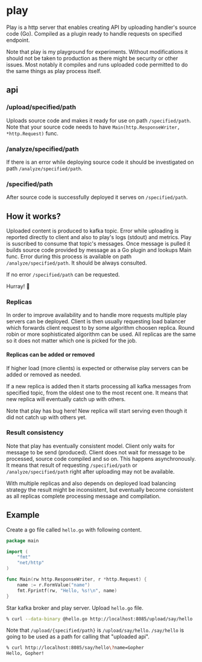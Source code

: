# play

Play is a http server that enables creating API by uploading
handler's source code (Go). Compiled as a plugin ready to
handle requests on specified endpoint.

Note that play is my playground for experiments. Without
modifications it should not be taken to production as
there might be security or other issues. Most notably
it compiles and runs uploaded code permitted to do
the same things as play process itself.

## api

### /upload/specified/path

Uploads source code and makes it ready for use on path
`/specified/path`. Note that your source code needs to
have `Main(http.ResponseWriter, *http.Request)` func.

### /analyze/specified/path

If there is an error while deploying source code it should
be investigated on path `/analyze/specified/path`.

### /specified/path

After source code is successfully deployed it serves on
`/specified/path`.

## How it works?

Uploaded content is produced to kafka topic. Error
while uploading is reported directly to client and
also to play's logs (stdout) and metrics. Play
is suscribed to consume that topic's messages.
Once message is pulled it builds source code
provided by message as a Go plugin and lookups
Main func. Error during this process is available
on path `/analyze/specified/path`. It should be
always consulted.

If no error `/specified/path` can be requested.

Hurray! 🎉

### Replicas

In order to improve availability and to handle
more requests multiple play servers can be
deployed. Client is then usually requesting
load balancer which forwards client request
to by some algorithm choosen replica. Round
robin or more sophisticated algorithm can
be used. All replicas are the same so it
does not matter which one is picked for
the job.

#### Replicas can be added or removed

If higher load (more clients) is expected or otherwise
play servers can be added or removed as needed.

If a new replica is added then it starts processing
all kafka messages from specified topic, from
the oldest one to the most recent one. It
means that new replica will eventually
catch up with others.

Note that play has bug here! New replica will start
serving even though it did not catch up with
others yet.

### Result consistency

Note that play has eventually consistent model.
Client only waits for message to be send (produced).
Client does not wait for message to be processed,
source code compiled and so on. This happens
asynchronously. It means that result of requesting
`/specified/path` or `/analyze/specified/path`
right after uploading may not be available.

With multiple replicas and also depends on deployed
load balancing strategy the result might be
inconsistent, but eventually become consistent
as all replicas complete processing message
and compilation.

## Example

Create a go file called `hello.go` with following content.

```go
package main

import (
	"fmt"
	"net/http"
)

func Main(rw http.ResponseWriter, r *http.Request) {
	name := r.FormValue("name")
	fmt.Fprintf(rw, "Hello, %s!\n", name)
}
```

Star kafka broker and play server. Upload `hello.go` file.

```zsh
% curl --data-binary @hello.go http://localhost:8085/upload/say/hello
```

Note that `/upload/{specified/path}` is `/upload/say/hello`. `/say/hello` is going to be used as a path for calling that "uploaded api".

```zsh
% curl http://localhost:8085/say/hello\?name=Gopher
Hello, Gopher!
```
